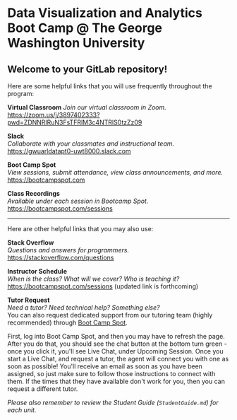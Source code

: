 # Data Visualization and Analytics Boot Camp @ The George Washington University

## Welcome to your GitLab repository!

Here are some helpful links that you will use frequently throughout the program:

**Virtual Classroom**
_Join our virtual classroom in Zoom._
https://zoom.us/j/3897402333?pwd=ZDNNRlRuN3FsTFRlM3c4NTRlS0tzZz09

**Slack**  
_Collaborate with your classmates and instructional team._  
https://gwuarldatapt0-uwt8000.slack.com

**Boot Camp Spot**  
_View sessions, submit attendance, view class announcements, and more._  
https://bootcampspot.com  

**Class Recordings**  
_Available under each session in Bootcamp Spot._  
https://bootcampspot.com/sessions  

---

Here are other helpful links that you may also use:

**Stack Overflow**  
_Questions and answers for programmers._  
https://stackoverflow.com/questions

**Instructor Schedule**  
_When is the class? What will we cover? Who is teaching it?_  
https://bootcampspot.com/sessions (updated link is forthcoming)

**Tutor Request**  
_Need a tutor? Need technical help? Something else?_  
You can also request dedicated support from our tutoring team (highly recommended) through [Boot Camp Spot](http://bootcampspot.com/).

First, log into Boot Camp Spot, and then you may have to refresh the page. After you do that, you should see the chat button at the bottom turn green - once you click it, you'll see Live Chat, under Upcoming Session.
Once you start a Live Chat, and request a tutor, the agent will connect you with one as soon as possible! You'll receive an email as soon as you have been assigned, so just make sure to follow those instructions to connect with them. If the times that they have available don't work for you, then you can request a different tutor.

*Please also remember to review the Student Guide (`StudentGuide.md`) for each unit.*
